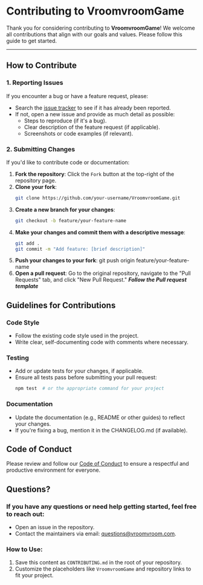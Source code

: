 # Contributing to VroomvroomGame

Thank you for considering contributing to **VroomvroomGame**! We welcome all contributions that align with our goals and values. Please follow this guide to get started.

---

## How to Contribute

### 1. Reporting Issues
If you encounter a bug or have a feature request, please:
- Search the [issue tracker](https://github.com/EEMIthomasTOG/VroomvroomGame/issues) to see if it has already been reported.
- If not, open a new issue and provide as much detail as possible:
  - Steps to reproduce (if it's a bug).
  - Clear description of the feature request (if applicable).
  - Screenshots or code examples (if relevant).

### 2. Submitting Changes
If you'd like to contribute code or documentation:
1. **Fork the repository**: Click the `Fork` button at the top-right of the repository page.
2. **Clone your fork**:
   ```bash
   git clone https://github.com/your-username/VroomvroomGame.git
3. **Create a new branch for your changes**:
   ```bash
   git checkout -b feature/your-feature-name
4. **Make your changes and commit them with a descriptive message**:
   ```bash
   git add .
   git commit -m "Add feature: [brief description]"
5. **Push your changes to your fork**:
   git push origin feature/your-feature-name
6. **Open a pull request**: 
Go to the original repository, navigate to the "Pull Requests" tab, and click "New Pull Request."
**_Follow the Pull request template_**

## Guidelines for Contributions

### Code Style
- Follow the existing code style used in the project.
- Write clear, self-documenting code with comments where necessary.

### Testing
- Add or update tests for your changes, if applicable.
- Ensure all tests pass before submitting your pull request:
   ```bash
   npm test  # or the appropriate command for your project

### Documentation

- Update the documentation (e.g., README or other guides) to reflect your changes.
- If you're fixing a bug, mention it in the CHANGELOG.md (if available).

## Code of Conduct

Please review and follow our [Code of Conduct](https://github.com/EEMIthomasTOG/VroomvroomGame/blob/main/code_of_conduct.md) to ensure a respectful and productive environment for everyone.

## Questions?

### If you have any questions or need help getting started, feel free to reach out:

- Open an issue in the repository.
- Contact the maintainers via email: questions@vroomvroom.com.

### How to Use:
1. Save this content as `CONTRIBUTING.md` in the root of your repository.
2. Customize the placeholders like `VroomvroomGame` and repository links to fit your project.
